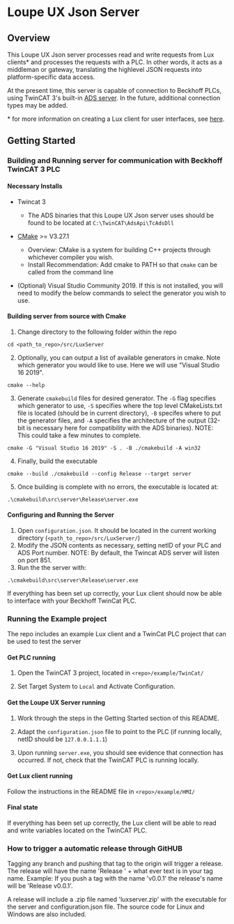 # Loupe UX Json Server

## Overview

This Loupe UX Json server processes read and write requests from Lux clients* and processes the requests with a PLC. In other words, it acts as a middleman or gateway, translating the highlevel JSON requests into platform-specific data access.

At the present time, this server is capable of connection to Beckhoff PLCs, using TwinCAT 3's built-in [ADS server](https://www.beckhoff.com/en-us/products/automation/twincat/tc1xxx-twincat-3-base/tc1000.html). In the future, additional connection types may be added.



\* for more information on creating a Lux client for user interfaces, see [here](https://loupeteam.github.io/LoupeDocs/libraries/Loupe-UX.html).


## Getting Started

### Building and Running server for communication with Beckhoff TwinCAT 3 PLC 


#### Necessary Installs

* Twincat 3
    - The ADS binaries that this Loupe UX Json server uses should be found to be located at `C:\TwinCAT\AdsApi\TcAdsDll`

* [CMake](https://cmake.org/download/) >= V3.27.1
    - Overview: CMake is a system for building C++ projects through whichever compiler you wish.
    - Install Recommendation: Add cmake to PATH so that `cmake` can be called from the command line

* (Optional) Visual Studio Community 2019. If this is not installed, you will need to modify the below commands to select the generator you wish to use.


#### Building server from source with Cmake 


1. Change directory to the following folder within the repo

```CMD
cd <path_to_repo>/src/LuxServer
```

2. Optionally, you can output a list of available generators in cmake. Note which generator you would like to use. Here we will use "Visual Studio 16 2019".

```CMD
cmake --help
```

3. Generate `cmakebuild` files for desired generator. The `-G` flag specifies which generator to use, `-S` specifies where the top level CMakeLists.txt file is located (should be in current directory), `-B` specifes where to put the generator files, and `-A` specifies the architecture of the output (32-bit is necessary here for compatibility with the ADS binaries).
NOTE: This could take a few minutes to complete.
```CMD
cmake -G "Visual Studio 16 2019" -S . -B ./cmakebuild -A win32
```

4. Finally, build the executable
```CMD
cmake --build ./cmakebuild --config Release --target server
```

5. Once building is complete with no errors, the executable is located at:
```CMD
.\cmakebuild\src\server\Release\server.exe
```

#### Configuring and Running the Server

1. Open `configuration.json`. It should be located in the current working directory (`<path_to_repo>/src/LuxServer/`)
2. Modify the JSON contents as necessary, setting netID of your PLC and ADS Port number. NOTE: By default, the Twincat ADS server will listen on port 851.
3. Run the the server with:
```CMD
.\cmakebuild\src\server\Release\server.exe
```
If everything has been set up correctly, your Lux client should now be able to interface with your Beckhoff TwinCat PLC.

### Running the Example project

The repo includes an example Lux client and a TwinCat PLC project that can be used to test the server

#### Get PLC running

1. Open the TwinCAT 3 project, located in `<repo>/example/TwinCat/`

2. Set Target System to `Local` and Activate Configuration.

#### Get the Loupe UX Server running

1. Work through the steps in the Getting Started section of this README.

2. Adapt the `configuration.json` file to point to the PLC (if running locally, netID should be `127.0.0.1.1.1`)

3. Upon running `server.exe`, you should see evidence that connection has occurred. If not, check that the TwinCAT PLC is running locally.

#### Get Lux client running

Follow the instructions in the README file in `<repo>/example/HMI/`


#### Final state
If everything has been set up correctly, the Lux client will be able to read and write variables located on the TwinCAT PLC.


### How to trigger a automatic release through GitHUB
Tagging any branch and pushing that tag to the origin will trigger a release.  The release will have the name 'Release ' + what ever text is in your tag name.  Example:  If you push a tag with the name 'v0.0.1' the release's name will be 'Release v0.0.1'.

A release will include a .zip file named 'luxserver.zip' with the executable for the server and configuration.json file. The source code for Linux and Windows are also included.